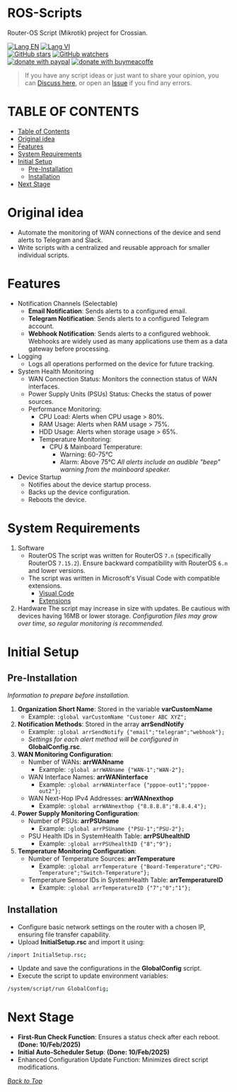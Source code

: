 # ROS-Scripts
Router-OS Script (Mikrotik) project for Crossian.

[![Lang EN](https://img.shields.io/badge/lang-en-green)](https://github.com/quachdoduy/ROS-Scripts/blob/main/Crossian/README.md)
[![Lang VI](https://img.shields.io/badge/lang-vi-yellow)](https://github.com/quachdoduy/ROS-Scripts/blob/main/Crossian/README.vi.md)<br/>
[![GitHub stars](https://img.shields.io/github/stars/quachdoduy/ROS-Scripts?logo=GitHub&style=flat&color=red)](https://github.com/quachdoduy/ROS-Scripts/stargazers)
[![GitHub watchers](https://img.shields.io/github/watchers/quachdoduy/ROS-Scripts?logo=GitHub&style=flat&color=blue)](https://github.com/quachdoduy/ROS-Scripts/watchers)<br/>
[![donate with paypal](https://img.shields.io/badge/Like_it%3F-Donate!-green?logo=githubsponsors&logoColor=orange&style=flat)](https://paypal.me/quachdoduy)
[![donate with buymeacoffe](https://img.shields.io/badge/Like_it%3F-Donate!-blue?logo=githubsponsors&logoColor=orange&style=flat)](https://buymeacoffee.com/quachdoduy)

>If you have any script ideas or just want to share your opinion, you can [Discuss here](https://github.com/quachdoduy/ROS-Scripts/discussions/), or open an [Issue](https://github.com/quachdoduy/ROS-Scripts/issues) if you find any errors.

# TABLE OF CONTENTS
- [Table of Contents](#table-of-contents)
- [Original idea](#original-idea)
- [Features](#features)
- [System Requirements](#system-requirements)
- [Initial Setup](#initial-setup)
    - [Pre-Installation](#pre-installation)
    - [Installation](#installation)
- [Next Stage](#next-stage)

# Original idea
- Automate the monitoring of WAN connections of the device and send alerts to Telegram and Slack.
- Write scripts with a centralized and reusable approach for smaller individual scripts.

# Features
- Notification Channels (Selectable)
    - **Email Notification**: Sends alerts to a configured email.
    - **Telegram Notification**: Sends alerts to a configured Telegram account.
    - **Webhook Notification**: Sends alerts to a configured webhook. Webhooks are widely used as many applications use them as a data gateway before processing.
- Logging
    - Logs all operations performed on the device for future tracking.
- System Health Monitoring
    - WAN Connection Status: Monitors the connection status of WAN interfaces.
    - Power Supply Units (PSUs) Status: Checks the status of power sources.
    - Performance Monitoring:
        - CPU Load: Alerts when CPU usage > 80%.
        - RAM Usage: Alerts when RAM usage > 75%.
        - HDD Usage: Alerts when storage usage > 65%.
        - Temperature Monitoring:
            - CPU & Mainboard Temperature:
                - Warning: 60-75°C
                - Alarm: Above 75°C
    *All alerts include an audible "beep" warning from the mainboard speaker.*
- Device Startup
    - Notifies about the device startup process.
    - Backs up the device configuration.
    - Reboots the device.

# System Requirements
1. Software
    - RouterOS
    The script was written for RouterOS `7.n` (specifically RouterOS `7.15.2`). Ensure backward compatibility with RouterOS `6.n` and lower versions.
    - The script was written in Microsoft's Visual Code with compatible extensions.
        - [Visual Code](https://code.visualstudio.com/download)
        - [Extensions](https://github.com/devMikeUA/vscode_mikrotik_routeros_script)
2. Hardware
The script may increase in size with updates. Be cautious with devices having 16MB or lower storage.
*Configuration files may grow over time, so regular monitoring is recommended.*

# Initial Setup
## Pre-Installation
*Information to prepare before installation.*
1. **Organization Short Name**: Stored in the variable **varCustomName**
    - Example: `:global varCustomName "Customer ABC XYZ";`
2. **Notification Methods**: Stored in the array **arrSendNotify**
    - Example: `:global arrSendNotify {"email";"telegram";"webhook"};`
    - *Settings for each alert method will be configured in* **GlobalConfig.rsc**.
3. **WAN Monitoring Configuration**:
    - Number of WANs: **arrWANname**
        - Example: `:global arrWANname {"WAN-1";"WAN-2"};`
    - WAN Interface Names: **arrWANinterface**
        - Example: `:global arrWANinterface {"pppoe-out1";"pppoe-out2"};`
    - WAN Next-Hop IPv4 Addresses: **arrWANnexthop**
        - Example: `:global arrWANnexthop {"8.8.8.8";"8.8.4.4"};`
4. **Power Supply Monitoring Configuration**:
    - Number of PSUs: **arrPSUname**
        - Example: `:global arrPSUname {"PSU-1";"PSU-2"};`
    - PSU Health IDs in SystemHealth Table: **arrPSUhealthID**
        - Example: `:global arrPSUhealthID {"8";"9"};`
5. **Temperature Monitoring Configuration**:
    - Number of Temperature Sources: **arrTemperature**
        - Example: `:global arrTemperature {"Board-Temperature";"CPU-Temperature";"Switch-Temperature"};`
    - Temperature Sensor IDs in SystemHealth Table: **arrTemperatureID**
        - Example: `:global arrTemperatureID {"7";"0";"1"};`
## Installation
- Configure basic network settings on the router with a chosen IP, ensuring file transfer capability.
- Upload **InitialSetup.rsc** and import it using:
```bash
/import InitialSetup.rsc;
```
- Update and save the configurations in the **GlobalConfig** script.
- Execute the script to update environment variables:
```bash
/system/script/run GlobalConfig;
```

# Next Stage
- **First-Run Check Function**: Ensures a status check after each reboot. **(Done: 10/Feb/2025)**
- **Initial Auto-Scheduler Setup**: **(Done: 10/Feb/2025)**
- Enhanced Configuration Update Function: Minimizes direct script modifications.

*[Back to Top](#ros-scripts)*